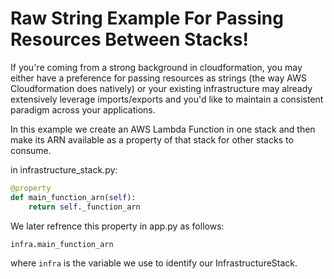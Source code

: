 
# Raw String Example For Passing Resources Between Stacks!

If you're coming from a strong background in cloudformation, you may either
have a preference for passing resources as strings (the way AWS Cloudformation
does natively) or your existing infrastructure may already extensively leverage
imports/exports and you'd like to maintain a consistent paradigm across your
applications.

In this example we create an AWS Lambda Function in one stack and then make its
ARN available as a property of that stack for other stacks to consume.

in infrastructure_stack.py:
```python
@property
def main_function_arn(self):
    return self._function_arn
```

We later refrence this property in app.py as follows:
```python
infra.main_function_arn
```
where `infra` is the variable we use to identify our InfrastructureStack.